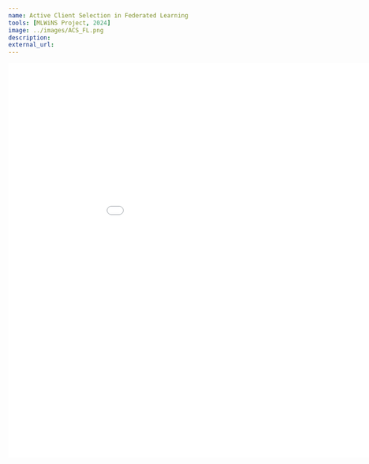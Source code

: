 ```yaml
---
name: Active Client Selection in Federated Learning
tools: [MLWiNS Project, 2024]
image: ../images/ACS_FL.png
description: 
external_url: 
---
```

<iframe src="/pdfs/Active Client Selection for Federated Learning.pdf" style="width:1000px; height:800px;" frameborder="0" allowfullscreen></iframe>
